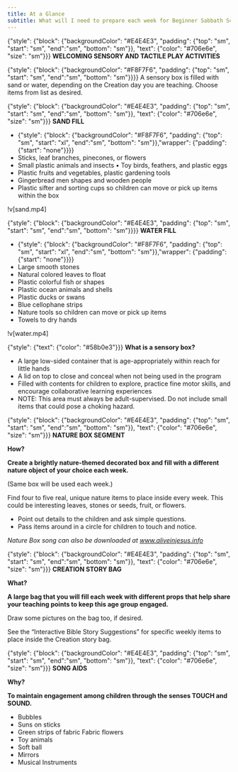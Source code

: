 ```yaml
---
title: At a Glance
subtitle: What will I need to prepare each week for Beginner Sabbath School?
---
```


{"style": {"block": {"backgroundColor": "#E4E4E3", "padding": {"top": "sm", "start": "sm", "end":"sm", "bottom": "sm"}}, "text": {"color": "#706e6e", "size": "sm"}}}
**WELCOMING SENSORY AND TACTILE PLAY ACTIVITIES**

{"style": {"block": {"backgroundColor": "#F8F7F6", "padding": {"top": "sm", "start": "sm", "end":"sm", "bottom": "sm"}}}}
A sensory box is filled with sand or water, depending on the Creation day you are teaching. Choose items from list as desired.

{"style": {"block": {"backgroundColor": "#E4E4E3", "padding": {"top": "sm", "start": "sm", "end":"sm", "bottom": "sm"}}, "text": {"color": "#706e6e", "size": "sm"}}}
**SAND FILL**

- {"style": {"block": {"backgroundColor": "#F8F7F6", "padding": {"top": "sm", "start": "xl", "end":"sm", "bottom": "sm"}},"wrapper": {"padding": {"start": "none"}}}}
- Sticks, leaf branches, pinecones, or flowers
- Small plastic animals and insects • Toy birds, feathers, and plastic eggs
- Plastic fruits and vegetables, plastic gardening tools
- Gingerbread men shapes and wooden people
- Plastic sifter and sorting cups so children can move or pick up items within the box

!v[sand.mp4]

{"style": {"block": {"backgroundColor": "#E4E4E3", "padding": {"top": "sm", "start": "sm", "end":"sm", "bottom": "sm"}}}}
**WATER FILL**

- {"style": {"block": {"backgroundColor": "#F8F7F6", "padding": {"top": "sm", "start": "xl", "end":"sm", "bottom": "sm"}},"wrapper": {"padding": {"start": "none"}}}}
- Large smooth stones
- Natural colored leaves to float
- Plastic colorful fish or shapes
- Plastic ocean animals and shells
- Plastic ducks or swans
- Blue cellophane strips
- Nature tools so children can move or pick up items
- Towels to dry hands

!v[water.mp4]

{"style": {"text": {"color": "#58b0e3"}}}
**What is a sensory box?**

- A large low-sided container that is age-appropriately within reach for little hands
- A lid on top to close and conceal when not being used in the program
- Filled with contents for children to explore, practice fine motor skills, and encourage collaborative learning experiences
- NOTE: This area must always be adult-supervised. Do not include small items that could pose a choking hazard.

{"style": {"block": {"backgroundColor": "#E4E4E3", "padding": {"top": "sm", "start": "sm", "end":"sm", "bottom": "sm"}}, "text": {"color": "#706e6e", "size": "sm"}}}
**NATURE BOX SEGMENT**

**How?**

**Create a brightly nature-themed decorated box and fill with a different nature object of your choice each week.**

(Same box will be used each week.)

Find four to five real, unique nature items to place inside every week. This could be interesting leaves, stones or seeds, fruit, or flowers.

- Point out details to the children and ask simple questions.
- Pass items around in a circle for children to touch and notice.

_Nature Box song can also be downloaded at www.aliveinjesus.info_

{"style": {"block": {"backgroundColor": "#E4E4E3", "padding": {"top": "sm", "start": "sm", "end":"sm", "bottom": "sm"}}, "text": {"color": "#706e6e", "size": "sm"}}}
**CREATION STORY BAG**

**What?**

**A large bag that you will fill each week with different props that help share your teaching points to keep this age group engaged.**

Draw some pictures on the bag too, if desired.

See the “Interactive Bible Story Suggestions” for specific weekly items to place inside the Creation story bag.

{"style": {"block": {"backgroundColor": "#E4E4E3", "padding": {"top": "sm", "start": "sm", "end":"sm", "bottom": "sm"}}, "text": {"color": "#706e6e", "size": "sm"}}}
**SONG AIDS**

**Why?**

**To maintain engagement among children through the senses TOUCH and SOUND.**

- Bubbles
- Suns on sticks
- Green strips of fabric Fabric flowers
- Toy animals
- Soft ball
- Mirrors
- Musical Instruments